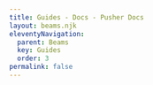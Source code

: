 ```yaml
---
title: Guides - Docs - Pusher Docs
layout: beams.njk
eleventyNavigation: 
  parent: Beams
  key: Guides
  order: 3
permalink: false
---
```

